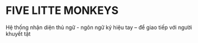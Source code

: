 # FIVE LITTE MONKEYS
Hệ thống nhận diện thủ ngữ - ngôn ngữ ký hiệu tay – để giao tiếp với người khuyết tật

